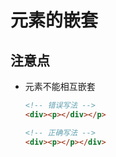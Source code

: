 # 元素的嵌套

## 注意点

+ 元素不能相互嵌套

    ```html
    <!-- 错误写法 -->
    <div><p></div></p>

    <!-- 正确写法 -->
    <div><p></p></div>
    ```
